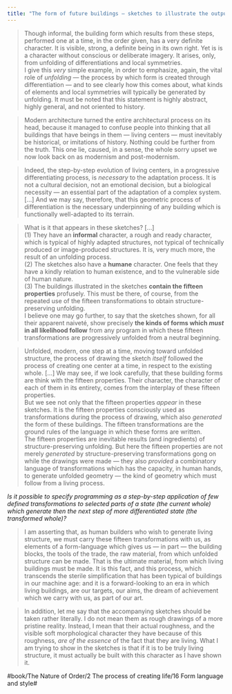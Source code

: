 ```yaml
---
title: "The form of future buildings — sketches to illustrate the output from a new form-language"
---
```


> Though informal, the building form which results from these steps, performed one at a time, in the order given, has a very definite character. It is visible, strong, a definite being in its own right. Yet is is a character without conscious or deliberate imagery. It arises, only, from unfolding of differentiations and local symmetries.  
> I give this *very* simple example, in order to emphasize, again, the vital role of *unfolding* — the process by which form is created through differentiation — and to see clearly how this comes about, what kinds of elements and local symmetries will typically be generated by unfolding. It must be noted that this statement is highly abstract, highly general, and not oriented to history.  

> Modern architecture turned the entire architectural process on its head, because it managed to confuse people into thinking that all buildings that have beings in them — living centers — must inevitably be historical, or imitations of history. Nothing could be further from the truth. This one lie, caused, in a sense, the whole sorry upset we now look back on as modernism and post-modernism.  

> Indeed, the step-by-step evolution of living centers, in a progressive differentiating process, is *necessary* to the adaptation process. It is not a cultural decision, not an emotional decision, but a biological necessity — an essential part of the adaptation of a complex system. […] And we may say, therefore, that this geometric process of differentiation is the necessary underpinning of any building which is functionally well-adapted to its terrain.  

> What is it that appears in these sketches? […]  
> (1) They have an **informal** character, a rough and ready character, which is typical of highly adapted structures, not typical of technically produced or image-produced structures. It is, very much more, the result of an unfolding process.  
> (2) The sketches also have a **humane** character. One feels that they have a kindly relation to human existence, and to  the vulnerable side of human nature.  
> (3) The buildings illustrated in the sketches **contain the fifteen properties** profusely. This must be there, of course, from the repeated use of the fifteen transformations to obtain structure-preserving unfolding.  
> I believe one may go further, to say that the sketches shown, for all their apparent naiveté, show precisely **the kinds of forms which *must* in all likelihood follow** from any program in which these fifteen transformations are progressively unfolded from a neutral beginning.  

> Unfolded, modern, one step at a time, moving toward unfolded structure, the process of drawing the sketch *itself* followed the process of creating one center at a time, in respect to the existing whole. […] We may see, if we look carefully, that these building forms are think with the fifteen properties. Their character, the character of each of them in its entirety, comes from the interplay of these fifteen properties.  
> But we see not only that the fifteen properties *appear* in these sketches. It is the fifteen properties consciously used as transformations during the process of drawing, which also *generated* the form of these buildings. The fifteen transformations are the ground rules of the language in which these forms are written.  
> The fifteen properties are inevitable results (and ingredients) of structure-preserving unfolding. But here the fifteen properties are not merely *generated* by structure-preserving transformations gong on while the drawings were made — they also *provided* a combinatory language of transformations which has the capacity, in human hands, to generate unfolded geometry — the kind of geometry which must follow from a living process.  

*Is it possible to specify programming as a step-by-step application of few defined transformations to selected parts of a state (the current whole) which generate then the next step of more differentiated state (the transformed whole)?*

> I am asserting that, as human builders who wish to generate living structure, we must carry these fifteen transformations with us, as elements of a form-language which gives us — in part — the building blocks, the tools of the trade, the raw material, from which unfolded structure can be made. That is the ultimate material, from which living buildings must be made. It is this fact, and this process, which transcends the sterile simplification that has been typical of buildings in our machine age: and it is a forward-looking to an era in which living buildings, are our targets, our aims, the dream of achievement which we carry with us, as part of our art.  

> In addition, let me say that the accompanying sketches should be taken rather literally. I do not mean them as rough drawings of a more pristine reality. Instead, I mean that their actual roughness, and the visible soft morphological character they have because of this roughness, *are of the essence* of the fact that they are living. What I am trying to show in the sketches is that if it is to be truly living structure, it must actually be built with this character as I have shown it.  

#book/The Nature of Order/2 The process of creating life/16 Form language and style#